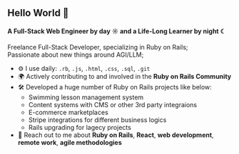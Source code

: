 ## Hello World 👋

#### A Full-Stack Web Engineer by day ☼ and a Life-Long Learner by night ☾

Freelance Full-Stack Developer, specializing in Ruby on Rails;<br>
Passionate about new things around AGI/LLM;<br>

- ⚙️ I use daily: `.rb`, `.js`, `.html`, `.css`, `.sql`, `.git`
- 🌍 Actively contributing to and involved in the **Ruby on Rails Community**
- 🛠️ Developed a huge number of Ruby on Rails projects like below:
    - Swimming lesson management system
    - Content systems with CMS or other 3rd party integraions
    - E-commerce marketplaces
    - Stripe integrations for different business logics
    - Rails upgrading for lagecy projects
- 💬 Reach out to me about **Ruby on Rails**, **React**, **web development**, **remote work**, **agile methodologies**
